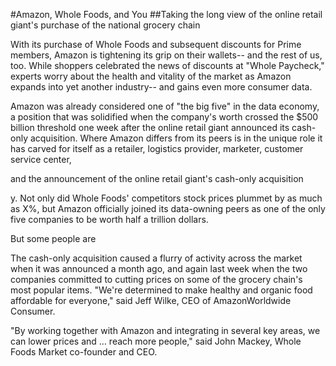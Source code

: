 #Amazon, Whole Foods, and You
##Taking the long view of the online retail giant's purchase of the national grocery chain

With its purchase of Whole Foods and subsequent discounts for Prime members, Amazon is tightening its grip on their wallets-- and the rest of us, too. While shoppers celebrated the news of discounts at "Whole Paycheck," experts worry about the health and vitality of the market as Amazon expands into yet another industry-- and gains even more consumer data.

Amazon was already considered one of "the big five" in the data economy, a position that was solidified when the company's worth crossed the $500 billion threshold one week after the online retail giant announced its cash-only acquisition. Where Amazon differs from its peers is in the unique role it has carved for itself as a retailer, logistics provider, marketer, customer service center, 


and the announcement of the online retail giant's cash-only acquisition


y. Not only did Whole Foods' competitors stock prices plummet by as much as X%, but Amazon officially joined its data-owning peers as one of the only five companies to be worth half a trillion dollars. 

But some people are 

The cash-only acquisition caused a flurry of activity across the market when it was announced a month ago, and again last week when the two companies committed to cutting prices on some of the grocery chain's most popular items. "We're determined to make healthy and organic food affordable for everyone," said Jeff Wilke, CEO of AmazonWorldwide Consumer.

"By working together with Amazon and integrating in several key areas, we can lower prices and … reach more people," said John Mackey, Whole Foods Market co-founder and CEO. 

